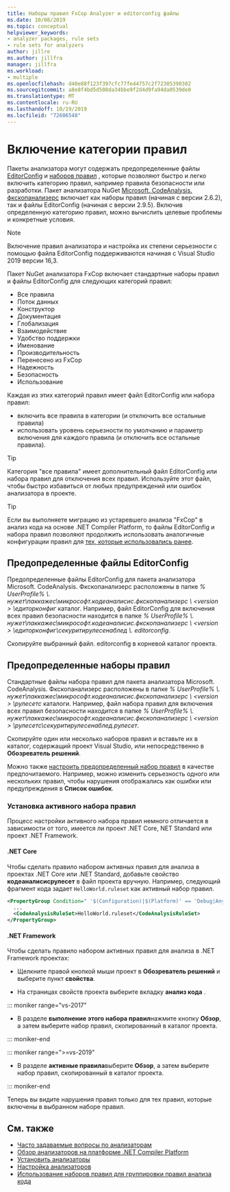 ```yaml
---
title: Наборы правил FxCop Analyzer и editorconfig файлы
ms.date: 10/08/2019
ms.topic: conceptual
helpviewer_keywords:
- analyzer packages, rule sets
- rule sets for analyzers
author: jillre
ms.author: jillfra
manager: jillfra
ms.workload:
- multiple
ms.openlocfilehash: d40e88f123f397cfc77fe44757c2f72305390302
ms.sourcegitcommit: a8e8f4bd5d508da34bbe9f2d4d9fa94da0539de0
ms.translationtype: MT
ms.contentlocale: ru-RU
ms.lasthandoff: 10/19/2019
ms.locfileid: "72606548"
---
```

# <a name="enable-a-category-of-rules"></a>Включение категории правил

Пакеты анализатора могут содержать предопределенные файлы [EditorConfig](use-roslyn-analyzers.md#set-rule-severity-in-an-editorconfig-file) и [наборов правил](using-rule-sets-to-group-code-analysis-rules.md) , которые позволяют быстро и легко включить категорию правил, например правила безопасности или разработки. Пакет анализатора NuGet [Microsoft. CodeAnalysis. фкскопанализерс](https://www.nuget.org/packages/Microsoft.CodeAnalysis.FxCopAnalyzers/) включает как наборы правил (начиная с версии 2.6.2), так и файлы EditorConfig (начиная с версии 2.9.5). Включив определенную категорию правил, можно вычислить целевые проблемы и конкретные условия.

> [!NOTE]
> Включение правил анализатора и настройка их степени серьезности с помощью файла EditorConfig поддерживаются начиная с Visual Studio 2019 версии 16,3.

Пакет NuGet анализатора FxCop включает стандартные наборы правил и файлы EditorConfig для следующих категорий правил:

- Все правила
- Поток данных
- Конструктор
- Документация
- Глобализация
- Взаимодействие
- Удобство поддержки
- Именование
- Производительность
- Перенесено из FxCop
- Надежность
- Безопасность
- Использование

Каждая из этих категорий правил имеет файл EditorConfig или набора правил:

- включить все правила в категории (и отключить все остальные правила)
- использовать уровень серьезности по умолчанию и параметр включения для каждого правила (и отключить все остальные правила).

> [!TIP]
> Категория "все правила" имеет дополнительный файл EditorConfig или набора правил для отключения всех правил. Используйте этот файл, чтобы быстро избавиться от любых предупреждений или ошибок анализатора в проекте.

> [!TIP]
> Если вы выполняете миграцию из устаревшего анализа "FxCop" в анализ кода на основе .NET Compiler Platform, то файлы EditorConfig и набора правил позволяют продолжить использовать аналогичные конфигурации правил для [тех, которые использовались ранее](rule-set-reference.md).

## <a name="predefined-editorconfig-files"></a>Предопределенные файлы EditorConfig

Предопределенные файлы EditorConfig для пакета анализатора Microsoft. CodeAnalysis. Фкскопанализерс расположены в папке *% UserProfile% \\. нужет\паккажес\микрософт.кодеаналисис.фкскопанализерс \\ \<version \> \едиторконфиг* каталог. Например, файл EditorConfig для включения всех правил безопасности находится в папке *% UserProfile% \\. нужет\паккажес\микрософт.кодеаналисис.фкскопанализерс \\ \<version \> \едиторконфиг\секуритирулесенаблед \\. editorconfig*.

Скопируйте выбранный файл. editorconfig в корневой каталог проекта.

## <a name="predefined-rule-sets"></a>Предопределенные наборы правил

Стандартные файлы набора правил для пакета анализатора Microsoft. CodeAnalysis. Фкскопанализерс расположены в папке *% UserProfile% \\. нужет\паккажес\микрософт.кодеаналисис.фкскопанализерс \\ \<version \> \рулесетс* каталоги. Например, файл набора правил для включения всех правил безопасности находится в папке *% UserProfile% \\. нужет\паккажес\микрософт.кодеаналисис.фкскопанализерс \\ \<version \> \рулесетс\секуритирулесенаблед.рулесет*.

Скопируйте один или несколько наборов правил и вставьте их в каталог, содержащий проект Visual Studio, или непосредственно в **Обозреватель решений**.

Можно также [настроить предопределенный набор правил](how-to-create-a-custom-rule-set.md) в качестве предпочитаемого. Например, можно изменить серьезность одного или нескольких правил, чтобы нарушения отображались как ошибки или предупреждения в **Список ошибок**.

### <a name="set-the-active-rule-set"></a>Установка активного набора правил

Процесс настройки активного набора правил немного отличается в зависимости от того, имеется ли проект .NET Core, NET Standard или проект .NET Framework.

#### <a name="net-core"></a>.NET Core

Чтобы сделать правило набором активных правил для анализа в проектах .NET Core или .NET Standard, добавьте свойство **кодеаналисисрулесет** в файл проекта вручную. Например, следующий фрагмент кода задает `HelloWorld.ruleset` как активный набор правил.

```xml
<PropertyGroup Condition=" '$(Configuration)|$(Platform)' == 'Debug|AnyCPU' ">
  ...
  <CodeAnalysisRuleSet>HelloWorld.ruleset</CodeAnalysisRuleSet>
</PropertyGroup>
```

#### <a name="net-framework"></a>.NET Framework

Чтобы сделать правило набором активных правил для анализа в .NET Framework проектах:

- Щелкните правой кнопкой мыши проект в **Обозреватель решений** и выберите пункт **свойства**.

- На страницах свойств проекта выберите вкладку **анализ кода** .

::: moniker range="vs-2017"

- В разделе **выполнение этого набора правил**нажмите кнопку **Обзор**, а затем выберите набор правил, скопированный в каталог проекта.

::: moniker-end

::: moniker range=">=vs-2019"

- В разделе **активные правила**выберите **Обзор**, а затем выберите набор правил, скопированный в каталог проекта.

::: moniker-end

   Теперь вы видите нарушения правил только для тех правил, которые включены в выбранном наборе правил.

## <a name="see-also"></a>См. также

- [Часто задаваемые вопросы по анализаторам](analyzers-faq.md)
- [Обзор анализаторов на платформе .NET Compiler Platform](roslyn-analyzers-overview.md)
- [Установить анализаторы](install-roslyn-analyzers.md)
- [Настройка анализаторов](use-roslyn-analyzers.md)
- [Использование наборов правил для группировки правил анализа кода](using-rule-sets-to-group-code-analysis-rules.md)
